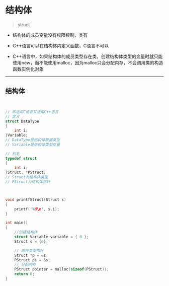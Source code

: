 
# 结构体
> struct

- 结构体的成员变量没有权限控制，类有


- C++语言可以在结构体内定义函数，C语言不可以
- C++语言中，如果结构体的成员类型存在类，创建结构体类型的变量时就只能使用new，而不能使用malloc，因为malloc只会分配内存，不会调用类的构造函数实例化对象


---
## 结构体




```c


// 即适用C语言又适用C++语言
// 定义
struct DataType
{
    int i;
}Variable;
// DataType是结构体数据类型
// Variable是结构体类型变量

// 别名
typedef struct
{
    int i;
}Struct, *PStruct;
// Struct为结构体类型
// PStruct为结构体指针



void printfStruct(Struct s)
{
    printf('%d\n', s.i);
}

int main()
{
    //创建结构体
    struct Variable variable = { 0 };
    Struct s = {0};

    // 两种类型指针
    Struct *p = &s;
    PStruct ps = &s;
    // 分配内存
    PStruct pointer = malloc(sizeof(PStruct));
    return 0;
}

```



